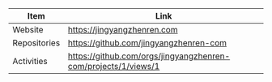| Item          | Link                                                           |
| ------------- | ---------------------------------------------------------------|
| Website       | https://jingyangzhenren.com                                    |
| Repositories  | https://github.com/jingyangzhenren-com                         |
| Activities    | https://github.com/orgs/jingyangzhenren-com/projects/1/views/1 |
